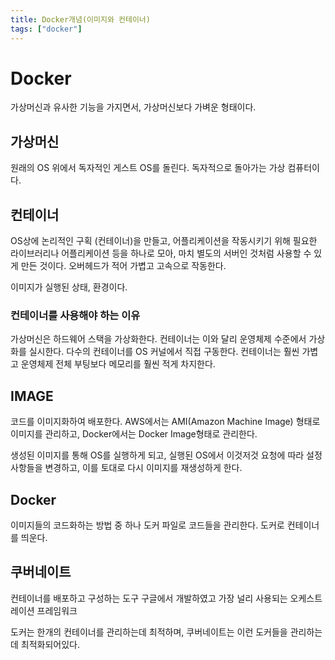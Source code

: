```yaml
---
title: Docker개념(이미지와 컨테이너)
tags: ["docker"]
---
```

# Docker
가상머신과 유사한 기능을 가지면서, 가상머신보다 가벼운 형태이다. 

## 가상머신
원래의 OS 위에서 독자적인 게스트 OS를 돌린다. 독자적으로 돌아가는 가상 컴퓨터이다.

## 컨테이너
OS상에 논리적인 구획 (컨테이너)을 만들고, 어플리케이션을 작동시키기 위해 필요한 라이브러리나 어플리케이션 등을 하나로 모아, 마치 별도의 서버인 것처럼 사용할 수 있게 만든 것이다. 
오버헤드가 적어 가볍고 고속으로 작동한다.

이미지가 실행된 상태, 환경이다. 

### 컨테이너를 사용해야 하는 이유 
가상머신은 하드웨어 스택을 가상화한다. 컨테이너는 이와 달리 운영체제 수준에서 가상화를 실시한다. 
다수의 컨테이너를 OS 커널에서 직접 구동한다. 컨테이너는 훨씬 가볍고 운영체제 전체 부팅보다 메모리를 훨씬 적게 차지한다.

## IMAGE 
코드를 이미지화하여 배포한다.
AWS에서는 AMI(Amazon Machine Image) 형태로 이미지를 관리하고, Docker에서는 Docker Image형태로 관리한다.

생성된 이미지를 통해 OS를 실행하게 되고, 실행된 OS에서 이것저것 요청에 따라 설정사항들을 변경하고, 이를 토대로 다시 이미지를 재생성하게 한다. 

## Docker
이미지들의 코드화하는 방법 중 하나
도커 파일로 코드들을 관리한다.
도커로 컨테이너를 띄운다.

## 쿠버네이트 
컨테이너를 배포하고 구성하는 도구 
구글에서 개발하였고 가장 널리 사용되는 오케스트레이션 프레임워크 

도커는 한개의 컨테이너를 관리하는데 최적하며, 쿠버네이트는 이런 도커들을 관리하는데 최적화되어있다.

<!--stackedit_data:
eyJoaXN0b3J5IjpbMjExMzUzMzMxNSwxODM5MjE0Njk0LC0xMz
U1Mjc0MjIzLC0zMDIwNjY0MzMsMTc5ODQ4MDQzMl19
-->